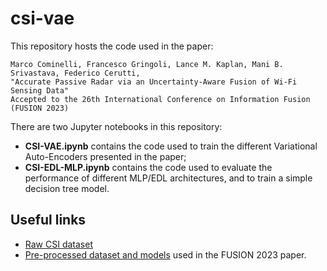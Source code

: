# csi-vae

This repository hosts the code used in the paper:
```
Marco Cominelli, Francesco Gringoli, Lance M. Kaplan, Mani B. Srivastava, Federico Cerutti,
"Accurate Passive Radar via an Uncertainty-Aware Fusion of Wi-Fi Sensing Data"
Accepted to the 26th International Conference on Information Fusion (FUSION 2023)
```

There are two Jupyter notebooks in this repository:

- **CSI-VAE.ipynb** contains the code used to train the different Variational Auto-Encoders presented in the paper;
- **CSI-EDL-MLP.ipynb** contains the code used to evaluate the performance of different MLP/EDL architectures, and to train a simple decision tree model.

## Useful links

- [Raw CSI dataset](https://doi.org/10.5281/zenodo.7732595)
- [Pre-processed dataset and models](https://doi.org/10.5281/zenodo.7983057) used in the FUSION 2023 paper.
